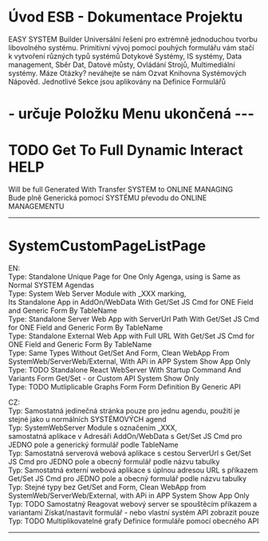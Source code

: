 ﻿# Úvod   ESB - Dokumentace Projektu  

EASY SYSTEM Builder Universální řešení pro extrémně jednoduchou tvorbu libovolného systému.
Primitivní vývoj pomocí pouhých formulářu vám stačí k vytvoření různých typů systémů
Dotykové Systémy, IS systémy, Data management, Sběr Dat, Datové můsty, Ovládání Strojů, Multimediální systémy.
Máze Otázky? neváhejte se nám Ozvat
Knihovna Systémových Nápověd. Jednotlivé Sekce jsou aplikovány na Definice Formulářů
# - určuje Položku Menu  ukončená ---

# TODO Get To Full Dynamic Interact HELP    
    
Will be full Generated With Transfer SYSTEM to ONLINE MANAGING    
Bude plně Generická pomocí SYSTÉMU převodu do ONLINE MANAGEMENTU    
    
    
---    
    
# SystemCustomPageListPage    
    
EN:    
Type: Standalone Unique Page for One Only Agenga, using is Same as Normal SYSTEM Agendas<LineBreak />    
Type: System Web Server Module with _XXX marking, <LineBreak />    
Its Standalone App in AddOn/WebData With Get/Set JS Cmd for ONE Field and Generic Form By TableName <LineBreak />    
Type: Standalone Server Web App with ServerUrl Path With Get/Set JS Cmd for ONE Field and Generic Form By TableName <LineBreak />    
Type: Standalone External Web App with Full URL With Get/Set JS Cmd for ONE Field and Generic Form By TableName <LineBreak />    
Type: Same Types Without Get/Set And Form, Clean WebApp From SystemWeb/ServerWeb/External, With APi in APP System Show App Only <LineBreak />    
Type: TODO Standalone React WebServer With Startup Command And Variants Form Get/Set - or Custom API System Show Only <LineBreak />    
Type: TODO Mutliplicable Graphs Form Form Definition By Generic API  <LineBreak />    
    
CZ:    
Typ: Samostatná jedinečná stránka pouze pro jednu agendu, použití je stejné jako u normálních SYSTÉMOVÝCH agend<LineBreak />    
Typ: SystemWebServer Module s označením _XXX, <LineBreak />    
 samostatná aplikace v Adresáři AddOn/WebData s Get/Set JS Cmd pro JEDNO pole a generický formulář podle TableName <LineBreak />    
Typ: Samostatná serverová webová aplikace s cestou ServerUrl s Get/Set JS Cmd pro JEDNO pole a obecný formulář podle názvu tabulky <LineBreak />    
Typ: Samostatná externí webová aplikace s úplnou adresou URL s příkazem Get/Set JS Cmd pro JEDNO pole a obecný formulář podle názvu tabulky <LineBreak />    
Typ: Stejné typy bez Get/Set and Form, Clean WebApp from SystemWeb/ServerWeb/External, with APi in APP System Show App Only <LineBreak />    
Typ: TODO Samostatný Reagovat webový server se spouštěcím příkazem a variantami Získat/nastavit formulář - nebo vlastní systém API zobrazit pouze <LineBreak />    
Typ: TODO Multiplikovatelné grafy Definice formuláře pomocí obecného API <LineBreak />    
    
    
---    
    
    
    